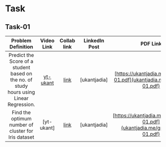 # Task
## Task-01
| Problem Definition | Video Link | Collab link | LinkedIn Post | PDF Link | 
|:---------------------:|:-----------:|:-------:|:--------------:|:---------------------:|
| Predict the Score of a student based on the no.  of study hours using Linear Regression.| [yt-ukant](https://youtu.be/iyESf_ChI74) |  [link](https://colab.research.google.com/drive/1x9vvvvaO_AoH-KOKhZuTmMNwd3pk1Kie?usp=sharing) | [ukantjadia]| [https://ukantjadia.me/tsf/task-01.pdf](ukantjadia.me/tsf/task-01.pdf)|
|Find the optimum number of cluster for Iris dataset| [yt-ukant] |  [link](https://colab.research.google.com/drive/1Xx6zxlvT4zHD2P_2nXEMO3MZUjhZjTsk?usp=sharing) | [ukantjadia]| [https://ukantjadia.me/grip/task-01.pdf](ukantjadia.me/grip/task-01.pdf)|
